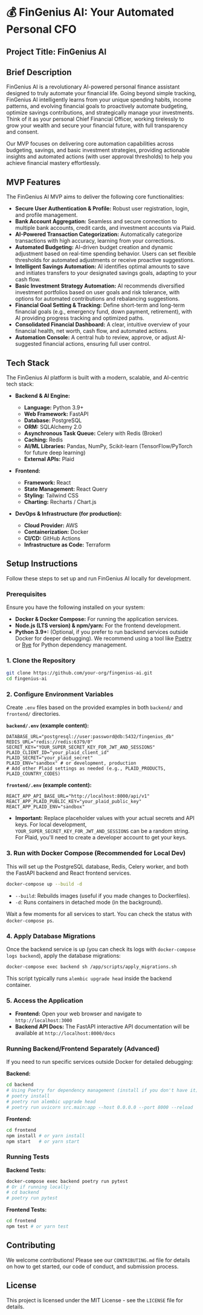 # 💰 FinGenius AI: Your Automated Personal CFO

## Project Title: FinGenius AI

## Brief Description

FinGenius AI is a revolutionary AI-powered personal finance assistant designed to truly automate your financial life. Going beyond simple tracking, FinGenius AI intelligently learns from your unique spending habits, income patterns, and evolving financial goals to proactively automate budgeting, optimize savings contributions, and strategically manage your investments. Think of it as your personal Chief Financial Officer, working tirelessly to grow your wealth and secure your financial future, with full transparency and consent.

Our MVP focuses on delivering core automation capabilities across budgeting, savings, and basic investment strategies, providing actionable insights and automated actions (with user approval thresholds) to help you achieve financial mastery effortlessly.

## MVP Features

The FinGenius AI MVP aims to deliver the following core functionalities:

*   **Secure User Authentication & Profile:** Robust user registration, login, and profile management.
*   **Bank Account Aggregation:** Seamless and secure connection to multiple bank accounts, credit cards, and investment accounts via Plaid.
*   **AI-Powered Transaction Categorization:** Automatically categorize transactions with high accuracy, learning from your corrections.
*   **Automated Budgeting:** AI-driven budget creation and dynamic adjustment based on real-time spending behavior. Users can set flexible thresholds for automated adjustments or receive proactive suggestions.
*   **Intelligent Savings Automation:** AI identifies optimal amounts to save and initiates transfers to your designated savings goals, adapting to your cash flow.
*   **Basic Investment Strategy Automation:** AI recommends diversified investment portfolios based on user goals and risk tolerance, with options for automated contributions and rebalancing suggestions.
*   **Financial Goal Setting & Tracking:** Define short-term and long-term financial goals (e.g., emergency fund, down payment, retirement), with AI providing progress tracking and optimized paths.
*   **Consolidated Financial Dashboard:** A clear, intuitive overview of your financial health, net worth, cash flow, and automated actions.
*   **Automation Console:** A central hub to review, approve, or adjust AI-suggested financial actions, ensuring full user control.

## Tech Stack

The FinGenius AI platform is built with a modern, scalable, and AI-centric tech stack:

*   **Backend & AI Engine:**
    *   **Language:** Python 3.9+
    *   **Web Framework:** FastAPI
    *   **Database:** PostgreSQL
    *   **ORM:** SQLAlchemy 2.0
    *   **Asynchronous Task Queue:** Celery with Redis (Broker)
    *   **Caching:** Redis
    *   **AI/ML Libraries:** Pandas, NumPy, Scikit-learn (TensorFlow/PyTorch for future deep learning)
    *   **External APIs:** Plaid

*   **Frontend:**
    *   **Framework:** React
    *   **State Management:** React Query
    *   **Styling:** Tailwind CSS
    *   **Charting:** Recharts / Chart.js

*   **DevOps & Infrastructure (for production):**
    *   **Cloud Provider:** AWS
    *   **Containerization:** Docker
    *   **CI/CD:** GitHub Actions
    *   **Infrastructure as Code:** Terraform

## Setup Instructions

Follow these steps to set up and run FinGenius AI locally for development.

### Prerequisites

Ensure you have the following installed on your system:

*   **Docker & Docker Compose:** For running the application services.
*   **Node.js (LTS version) & npm/yarn:** For the frontend development.
*   **Python 3.9+:** (Optional, if you prefer to run backend services outside Docker for deeper debugging). We recommend using a tool like [Poetry](https://python-poetry.org/) or [Rye](https://rye-up.com/) for Python dependency management.

### 1. Clone the Repository

```bash
git clone https://github.com/your-org/fingenius-ai.git
cd fingenius-ai
```

### 2. Configure Environment Variables

Create `.env` files based on the provided examples in both `backend/` and `frontend/` directories.

**`backend/.env` (example content):**

```
DATABASE_URL="postgresql://user:password@db:5432/fingenius_db"
REDIS_URL="redis://redis:6379/0"
SECRET_KEY="YOUR_SUPER_SECRET_KEY_FOR_JWT_AND_SESSIONS"
PLAID_CLIENT_ID="your_plaid_client_id"
PLAID_SECRET="your_plaid_secret"
PLAID_ENV="sandbox" # or development, production
# Add other Plaid settings as needed (e.g., PLAID_PRODUCTS, PLAID_COUNTRY_CODES)
```

**`frontend/.env` (example content):**

```
REACT_APP_API_BASE_URL="http://localhost:8000/api/v1"
REACT_APP_PLAID_PUBLIC_KEY="your_plaid_public_key"
REACT_APP_PLAID_ENV="sandbox"
```

*   **Important:** Replace placeholder values with your actual secrets and API keys. For local development, `YOUR_SUPER_SECRET_KEY_FOR_JWT_AND_SESSIONS` can be a random string. For Plaid, you'll need to create a developer account to get your keys.

### 3. Run with Docker Compose (Recommended for Local Dev)

This will set up the PostgreSQL database, Redis, Celery worker, and both the FastAPI backend and React frontend services.

```bash
docker-compose up --build -d
```

*   `--build`: Rebuilds images (useful if you made changes to Dockerfiles).
*   `-d`: Runs containers in detached mode (in the background).

Wait a few moments for all services to start. You can check the status with `docker-compose ps`.

### 4. Apply Database Migrations

Once the backend service is up (you can check its logs with `docker-compose logs backend`), apply the database migrations:

```bash
docker-compose exec backend sh /app/scripts/apply_migrations.sh
```

This script typically runs `alembic upgrade head` inside the backend container.

### 5. Access the Application

*   **Frontend:** Open your web browser and navigate to `http://localhost:3000`
*   **Backend API Docs:** The FastAPI interactive API documentation will be available at `http://localhost:8000/docs`

### Running Backend/Frontend Separately (Advanced)

If you need to run specific services outside Docker for detailed debugging:

**Backend:**

```bash
cd backend
# Using Poetry for dependency management (install if you don't have it)
# poetry install
# poetry run alembic upgrade head
# poetry run uvicorn src.main:app --host 0.0.0.0 --port 8000 --reload
```

**Frontend:**

```bash
cd frontend
npm install # or yarn install
npm start   # or yarn start
```

### Running Tests

**Backend Tests:**

```bash
docker-compose exec backend poetry run pytest
# Or if running locally:
# cd backend
# poetry run pytest
```

**Frontend Tests:**

```bash
cd frontend
npm test # or yarn test
```

## Contributing

We welcome contributions! Please see our `CONTRIBUTING.md` file for details on how to get started, our code of conduct, and submission process.

## License

This project is licensed under the MIT License - see the `LICENSE` file for details.
